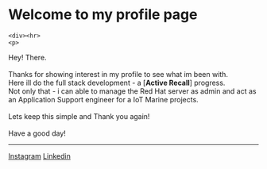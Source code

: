 <!DOCTYPE html>
<html lang="en">
<head>
    <meta charset="UTF-8">
    <meta name="viewport" content="width=device-width, initial-scale=1.0">
    <link rel="stylesheet" href="Data/w_styles.css">
</head>
<body>
    <div>
        <h1>Welcome to my profile page</h1>
    </div>
    
    <div><hr>
    <p>
Hey! There.<br><br>
Thanks for showing interest in my profile to see what im been with.<br>
Here ill do the full stack development - a [<b>Active Recall</b>] progress.<br>
Not only that - i can able to manage the Red Hat server as admin and act as an Application Support engineer for a IoT Marine projects.<br><br>
Lets keep this simple and Thank you again!<br><br>
Have a good day!
    </p><hr>
    </div>
    <div>
        <a href="https://www.instagram.com/shan.4k" target="_blank">Instagram</a>
        <a href="https://www.linkedin.com/in/shanthosh-k/" target="_blank">Linkedin</a>
    </div>
</body>
</html>